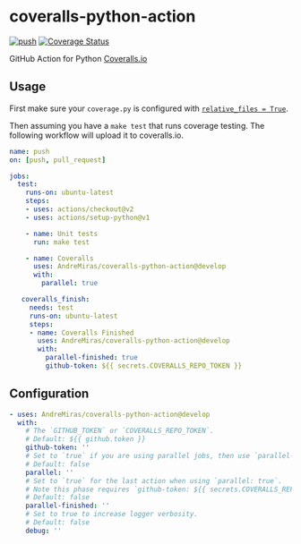 # coveralls-python-action

[![push](https://github.com/AndreMiras/coveralls-python-action/workflows/push/badge.svg?branch=develop)](https://github.com/AndreMiras/coveralls-python-action/actions?query=workflow%3Apush)
[![Coverage Status](https://coveralls.io/repos/github/AndreMiras/coveralls-python-action/badge.svg?branch=develop)](https://coveralls.io/github/AndreMiras/coveralls-python-action?branch=develop)

GitHub Action for Python [Coveralls.io](https://coveralls.io/)

## Usage
First make sure your `coverage.py` is configured with [`relative_files = True`](https://coverage.readthedocs.io/en/coverage-5.0.4/config.html#config-run-relative-files).

Then assuming you have a `make test` that runs coverage testing.
The following workflow will upload it to coveralls.io.
```yaml
name: push
on: [push, pull_request]

jobs:
  test:
    runs-on: ubuntu-latest
    steps:
    - uses: actions/checkout@v2
    - uses: actions/setup-python@v1

    - name: Unit tests
      run: make test

    - name: Coveralls
      uses: AndreMiras/coveralls-python-action@develop
      with:
        parallel: true

   coveralls_finish:
     needs: test
     runs-on: ubuntu-latest
     steps:
     - name: Coveralls Finished
       uses: AndreMiras/coveralls-python-action@develop
       with:
         parallel-finished: true
         github-token: ${{ secrets.COVERALLS_REPO_TOKEN }}
```

## Configuration
```yaml
- uses: AndreMiras/coveralls-python-action@develop
  with:
    # The `GITHUB_TOKEN` or `COVERALLS_REPO_TOKEN`.
    # Default: ${{ github.token }}
    github-token: ''
    # Set to `true` if you are using parallel jobs, then use `parallel-finished: true` for the last action.
    # Default: false
    parallel: ''
    # Set to `true` for the last action when using `parallel: true`.
    # Note this phase requires `github-token: ${{ secrets.COVERALLS_REPO_TOKEN }}`.
    # Default: false
    parallel-finished: ''
    # Set to true to increase logger verbosity.
    # Default: false
    debug: ''
```
